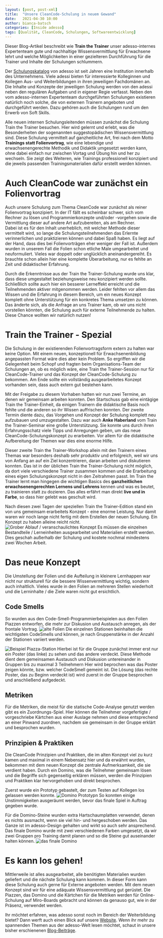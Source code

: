 ```yaml
---
layout: [post, post-xml]              
title:  "Unsere CleanCode-Schulung in neuem Gewand"        
date:   2021-04-30 10:00                    
author: bianca-batsch                   
categories: [Inside adesso]             
tags: [Qualität, CleanCode, Schulungen, Softwareentwicklung]
---
```


Dieser Blog-Artikel beschreibt wie **Train the Trainer** unser adesso-internes Expertenteam gute und nachhaltige Wissensvermittlung für Erwachsene lehrt und welche Möglichkeiten in einer gezielteren Durchführung für die Trainer und Inhalte der Schulungen schlummern.

Der [Schulungskatalog](https://www.adesso.de/adesso/adesso-de/jobs-karriere/entwickeln/weiterbilden/schulungskatalog.pdf) von adesso ist seit Jahren eine Institution innerhalb des Unternehmens. 
Viele adessi bieten für interessierte Kolleginnen und Kollegen Aus- und Weiterbildungen in ihren jeweiligen Fachdomänen an. 
Die Inhalte und Konzepte der jeweiligen Schulung werden von den adessi neben den regulären Aufgaben und in eigener Regie verfasst. 
Neben den vom adesso-internen Expertenteam durchgeführten Schulungen existieren natürlich noch solche, die von externen Trainern angeboten und durchgeführt werden. 
Dazu gehören auch die Schulungen rund um den Erwerb von Soft Skills.

Alle neuen internen Schulungsleitenden müssen zunächst die Schulung Train the Trainer besuchen.
Hier wird gelernt und erlebt, was die Besonderheiten der sogenannten suggestopädischen Wissensvermittlung sind. 
Diese Schulung vermittelt auf ganzheitliche Art, frei nach dem Motto **Trainings statt Folienvortrag**, wie eine lebendige und erwachsenengerechte Methodik und Didaktik umgesetzt werden kann, ohne dabei einfach nur zwischen Vortag und Übung hin und her zu wechseln.
Sie zeigt des Weiteren, wie Trainings professionell konzipiert und die jeweils passenden Trainingsmaterialien dafür erstellt werden können.

# Auch CleanCode war zunächst ein Folienvortrag 
Auch unsere Schulung zum Thema CleanCode war zunächst als reiner Folienvortrag konzipiert. 
In der IT fällt es scheinbar schwer, sich vom Rechner zu lösen und Programmierkonzepte und/oder -vorgehen sowie die Vermittlung dieser auf andere Art aufzubereiten, als am Rechner.  
Dabei ist es für den Inhalt unerheblich, mit welcher Methode dieser vermittelt wird, so lange die Schulungsteilnehmenden das Erlernte verinnerlichen und praktizieren können und dabei Spaß haben. 
Es liegt auf der Hand, dass dies bei Folienvorträgen eher weniger der Fall ist. 
Außerdem wurden in unserem Fall die Folien schon etliche Male umgearbeitet und neuformuliert. 
Vieles war doppelt oder unglücklich aneinandergereiht. 
Es brauchte schon allein hier eine komplette Überarbeitung, nur es fehlte an Zeit und didaktischer Erfahrung.

Durch die Erkenntnisse aus der Train the Trainer-Schulung wurde uns klar, dass diese umgestaltet beziehungsweise neu konzipiert werden sollte. 
Schließlich sollte auch hier ein besserer Lerneffekt erreicht und die Teilnehmenden aktiver mitgenommen werden. 
Leider fehlten vor allem das Wissen und die Erfahrung in diesem Bereich, um ein neues Konzept komplett ohne Unterstützung für ein konkretes Thema umsetzen zu können. 
Das änderte sich, als die Anfrage an uns Trainer kam, ob wir uns nicht vorstellen könnten, die Schulung auch für externe Teilnehmende zu halten. 
Diese Chance wollten wir natürlich nutzen!

# Train the Trainer - Spezial
Die Schulung in der existierenden Folienvortragsform extern zu halten war keine Option. 
Mit einem neuen, konzeptionell für Erwachsenenbildung angepassten Format wäre dies aber kein Problem. 
So ergriffen wir die Gelegenheit beim Schopf und fragten beim Organisations-Team der Schulungen an, ob es möglich wäre, eine Train the Trainer-Session nur für CleanCode-Trainer und das Konzept der CleanCode-Schulung zu bekommen. 
Am Ende sollte ein vollständig ausgearbeitetes Konzept vorhanden sein, dass auch extern gut bestehen kann.

Mit der Freigabe zu diesem Vorhaben hatten wir nun zwei Termine, an denen wir gemeinsam arbeiten konnten. 
Den Startschuss gab eine eintägige Train the Trainer-Einheit, da einigen Trainern die didaktische Basis noch fehlte und die anderen so ihr Wissen auffrischen konnten.
Der zweite Termin diente dazu, das Vorgehen und Konzept der Schulung komplett neu aufzubauen und umzugestalten. 
Dazu war auch **Anke Haberland** vom Train the Trainer-Seminar eine große Unterstützung. 
Sie konnte uns durch ihren Erfahrungsschatz viele Tipps und Anregungen geben, um das neue CleanCode-Schulungskonzept zu erarbeiten. 
Vor allem für die didaktische Aufbereitung der Themen war dies eine enorme Hilfe.

Dieser zweite Train the Trainer-Workshop allein mit den Trainern eines Themas war besonders deshalb sehr produktiv und erfolgreich, weil wir uns von Anfang an auf ein Ziel konzentrieren, daran arbeiten und diskutieren konnten. 
Das ist in der üblichen Train the Trainer-Schulung nicht möglich, da dort viele verschiedene Trainer zusammen kommen und die Erarbeitung eines eigen Schulungskonzept nicht in den Zeitrahmen passt.
Im Train the Trainer lernt man hingegen die wichtigen Basics des **ganzheitlichen erwachsenengerechten Lernens und Lehrens** kennen und was es beutet, zu trainieren statt zu dozieren.
Das alles erfährt man direkt **live und in Farbe**, so dass hier gelebt was geschult wird.   

Nach diesen zwei Tagen der speziellen Train the Trainer-Edition stand ein von uns gemeinsam erarbeitets Konzept - eine enorme Leistung. 
Nur damit waren wir noch lange nicht fertig mit dem Erstellen der neuen Schulung. 
Ein Konzept zu haben alleine reicht nicht. 
![Grober Ablauf / veranschaulichtes Konzept](/assets/images/cleancodeschulung/konzept-pinwand.png)
Es müssen die einzelnen Bestandteile / Lerneinheiten ausgearbeitet und Materialien erstellt werden. 
Dies geschah außerhalb der Schulung und kostete nochmal mindestens zwei Wochen Arbeit.

# Das neue Konzept
Die Umstellung der Folien und die Aufteilung in kleinere Lernhappen war nicht nur strukturell für die bessere Wissenvermittlung wichtig, sondern auch inhaltlich. 
Vieles wurde in den Folien an mehreren Stellen wiederholt und die Lerninhalte / die Ziele waren nicht gut ersichtlich. 
## Code Smells
So wurden aus den Code-Smell-Programmierbeispielen aus den Folien Piazzen entworfen, die mehr zur Diskusion und Austausch anregen, als der frontale Vortrag.
![alte Folien](/assets/images/cleancodeschulung/bezeichner_zusammen.png)
Die einzelnen Stationen beinhalten die wichtigsten CodeSmells und können, je nach Gruppenstärke in der Anzahl der Stationen variiert werden.

![Beispiel Piazza-Station](/assets/images/cleancodeschulung/codesmells_zu_lange_klassen_methoden.jpg)
Hierbei ist für die Gruppe zunächst immer erst nur ein Poster (das linke) zu sehen und das andere verdeckt.
Diese Methode dient dem gemeinsamen Austausch und Diskusion untereinander in Gruppen bis zu maximal 3 Teilnehmern
Hier wird beprochen was das Poster zeigen könnte, bzw. welcher CodeSmell gemeint ist.
Die Lösung (das rechte Poster, das zu Beginn verdeckt ist) wird zuerst in der Gruppe besprochen und anschließend aufgedeckt.

## Metriken
Für die Metriken, die meist für die statische Code-Analyse genutzt werden gibt es ein Zuordnungs-Spiel.
Hier können die Teilnehmer vorgefertigte / vorgeschriebe Kärtchen aus einer Auslage nehmen und diese entsprechend an einer Pinwand zuordnen, nachdem sie gemeinsam in der Gruppe erklärt und besprochen wurden.

## Prinzipien & Praktiken
Die CleanCode Prinzipien und Praktiken, die im alten Konzept viel zu kurz kamen und maximal in einem Nebensatz hier und da erwähnt wurden, bekommen mit dem neuen Konzept die zentrale Aufmerksamkeit, die sie verdient haben.
Durch ein Domino, was die Teilnehmer gemeinsam lösen und die Begriffe sich gegenseitig erklären müssen, werden die Prinzipien und Praktiken klar hervorgehoben und direkt besprochen.

Zuerst wurde ein Prototyp gebastelt, der zum Testen auf Kollegen los gelassen werden konnte.
![Domino Prototypn](/assets/images/cleancodeschulung/domino_prototyp.jpg)
So konnten einige Unstimmigkeiten ausgeräumt werden, bevor das finale Spiel in Auftrag gegeben wurde.

Für die Domino-Steine wurden extra Hartschaumplatten verwendet, denen es nichts ausmacht, wenn sie viel hin- und hergeschoben werden. 
Das Ganze ist im adesso-Design gehalten und wirkt so auch sehr ansprechend.
Das finale Domino wurde mit zwei verschiedenen Farben umgesetzt, da wir zwei Gruppen pro Training damit planen und so die Steine gut auseinander halten können.
![das finale Domino](/assets/images/cleancodeschulung/domino_final.jpg)

# Es kann los gehen!
Mittlerweile ist alles ausgearbeitet, alle benötigten Materialien wurden geliefert und die nächste Schulung kann kommen. 
In dieser Form kann diese Schulung auch gerne für Externe angeboten werden.
Mit dem neuen Konzept sind wir für eine adäquate Wissensvermittlung gut gerüstet.
Die Piazzen, das Domino und die Kärtchen für die Metriken werden für Online-Schulung auf Miro-Boards gebracht und können da genauso gut, wie in der Präsenz, verwendet werden.

Ihr möchtet erfahren, was adesso sonst noch im Bereich der Weiterbildung bietet? 
Dann werft auch einen Blick auf unsere [Website](https://www.adesso.de/de/jobs-karriere/entwicklung/index.jsp). 
Wenn ihr mehr zu spannenden Themen aus der adesso-Welt lesen möchtet, schaut in unsere bisher erschienenen [Blog-Beiträge](https://www.adesso.de/de/news/blog/index.jsp).
